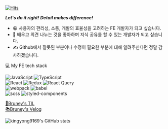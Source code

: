 [![Hits](https://hits.seeyoufarm.com/api/count/incr/badge.svg?url=https%3A%2F%2Fgithub.com%2Fkingyong9169&count_bg=%2379C83D&title_bg=%23555555&icon=&icon_color=%23E7E7E7&title=hits&edge_flat=false)](https://hits.seeyoufarm.com)

**_Let's do it right! Detail makes difference!_**
- 😀 사용자의 편리성, 소통, 개발의 효율성을 고려하는 FE 개발자가 되고 싶습니다.
- 📘 배우고 의견 나누는 것을 좋아하며 지식 공유를 할 수 있는 개발자가 되고 싶습니다.
- ✍️ Github에서 잘못된 부분이나 수정이 필요한 부분에 대해 알려주신다면 정말 감사하겠습니다.
<div>

💻 My FE tech stack

<img alt="JavaScript" src ="https://img.shields.io/badge/JavaScript-F7DF1E.svg?&style=flat&logo=JavaScript&logoColor=white"/>
<img alt="TypeScript" src ="https://img.shields.io/badge/TypeScript-007ACC.svg?&style=flat&logo=TypeScript&logoColor=white"/></br>
<img alt="React" src ="https://img.shields.io/badge/React-61DAFB.svg?&style=flat&logo=React&logoColor=white"/>
<img alt="Redux" src ="https://img.shields.io/badge/Redux-764ABC.svg?&style=flat&logo=Redux&logoColor=white"/>
<img alt="React Query" src ="https://img.shields.io/badge/React Query-FF4154.svg?&style=flat&logo=React Query&logoColor=white"/><br>
<img alt="webpack" src ="https://img.shields.io/badge/webpack-8DD6F9.svg?&style=flat&logo=webpack&logoColor=white"/>
<img alt="babel" src ="https://img.shields.io/badge/babel-F9DC3E.svg?&style=flat&logo=babel&logoColor=white"/><br>
<img alt="scss" src ="https://img.shields.io/badge/scss-CC6699.svg?&style=flat&logo=sass&logoColor=white"/>
<img alt="styled-components" src ="https://img.shields.io/badge/styled components-DB7093.svg?&style=flat&logo=styled-components&logoColor=white"/>
</div>

[📖Bruney's TIL](https://kingyong9169.github.io/TIL/) <br>[📚Bruney's Velog](https://velog.io/@kingyong9169)

![kingyong9169's GitHub stats](https://github-readme-stats.vercel.app/api?username=kingyong9169&bg_color=30,e96443,904e95&title_color=fff&text_color=fff&show_icons=true&count_private=true)
